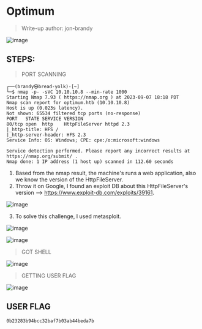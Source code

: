 # Optimum
> Write-up author: jon-brandy

![image](https://github.com/jon-brandy/hackthebox/assets/70703371/335450dc-5359-4fbd-b549-351de3bcb35b)

## STEPS:
> PORT SCANNING

```
┌──(brandy㉿bread-yolk)-[~]
└─$ nmap -p- -sVC 10.10.10.8 --min-rate 1000 
Starting Nmap 7.93 ( https://nmap.org ) at 2023-09-07 18:18 PDT
Nmap scan report for optimum.htb (10.10.10.8)
Host is up (0.023s latency).
Not shown: 65534 filtered tcp ports (no-response)
PORT   STATE SERVICE VERSION
80/tcp open  http    HttpFileServer httpd 2.3
|_http-title: HFS /
|_http-server-header: HFS 2.3
Service Info: OS: Windows; CPE: cpe:/o:microsoft:windows

Service detection performed. Please report any incorrect results at https://nmap.org/submit/ .
Nmap done: 1 IP address (1 host up) scanned in 112.60 seconds
```

1. Based from the nmap result, the machine's runs a web application, also we know the version of the HttpFileServer.
2. Throw it on Google, I found an exploit DB about this HttpFileServer's version --> https://www.exploit-db.com/exploits/39161.

![image](https://github.com/jon-brandy/hackthebox/assets/70703371/31a90ece-0307-4970-92a4-999a992f1137)


3. To solve this challenge, I used metasploit.

![image](https://github.com/jon-brandy/hackthebox/assets/70703371/59a6e933-3fe4-4a9d-8edd-43ac141274c9)


![image](https://github.com/jon-brandy/hackthebox/assets/70703371/1f0e92d2-7daf-40ee-818b-177f8957554b)


> GOT SHELL

![image](https://github.com/jon-brandy/hackthebox/assets/70703371/e00ce7ff-9cae-4e1c-9ee6-4f5e2e97e895)


> GETTING USER FLAG

![image](https://github.com/jon-brandy/hackthebox/assets/70703371/54fd1549-419b-4faf-ad25-41d2c308e7eb)


## USER FLAG

```
0b23283b94bcc32baf7b03ab44beda7b
```
